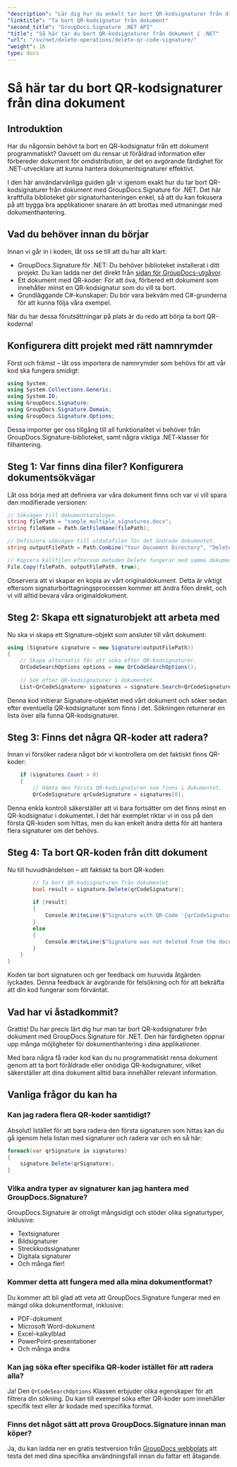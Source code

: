 ```yaml
---
"description": "Lär dig hur du enkelt tar bort QR-kodsignaturer från dina dokument med GroupDocs.Signature för .NET med vår steg-för-steg-guide för utvecklare."
"linktitle": "Ta bort QR-kodsignatur från dokument"
"second_title": "GroupDocs.Signature .NET API"
"title": "Så här tar du bort QR-kodsignaturer från dokument i .NET"
"url": "/sv/net/delete-operations/delete-qr-code-signature/"
"weight": 16
type: docs
---
```

# Så här tar du bort QR-kodsignaturer från dina dokument

## Introduktion

Har du någonsin behövt ta bort en QR-kodsignatur från ett dokument programmatiskt? Oavsett om du rensar ut föråldrad information eller förbereder dokument för omdistribution, är det en avgörande färdighet för .NET-utvecklare att kunna hantera dokumentsignaturer effektivt.

I den här användarvänliga guiden går vi igenom exakt hur du tar bort QR-kodsignaturer från dokument med GroupDocs.Signature för .NET. Det här kraftfulla biblioteket gör signaturhanteringen enkel, så att du kan fokusera på att bygga bra applikationer snarare än att brottas med utmaningar med dokumenthantering.

## Vad du behöver innan du börjar

Innan vi går in i koden, låt oss se till att du har allt klart:

- GroupDocs.Signature för .NET: Du behöver biblioteket installerat i ditt projekt. Du kan ladda ner det direkt från [sidan för GroupDocs-utgåvor](https://releases.groupdocs.com/signature/net/).
- Ett dokument med QR-koder: För att öva, förbered ett dokument som innehåller minst en QR-kodsignatur som du vill ta bort.
- Grundläggande C#-kunskaper: Du bör vara bekväm med C#-grunderna för att kunna följa våra exempel.

När du har dessa förutsättningar på plats är du redo att börja ta bort QR-koderna!

## Konfigurera ditt projekt med rätt namnrymder

Först och främst – låt oss importera de namnrymder som behövs för att vår kod ska fungera smidigt:

```csharp
using System;
using System.Collections.Generic;
using System.IO;
using GroupDocs.Signature;
using GroupDocs.Signature.Domain;
using GroupDocs.Signature.Options;
```

Dessa importer ger oss tillgång till all funktionalitet vi behöver från GroupDocs.Signature-biblioteket, samt några viktiga .NET-klasser för filhantering.

## Steg 1: Var finns dina filer? Konfigurera dokumentsökvägar

Låt oss börja med att definiera var våra dokument finns och var vi vill spara den modifierade versionen:

```csharp
// Sökvägen till dokumentkatalogen.
string filePath = "sample_multiple_signatures.docx";
string fileName = Path.GetFileName(filePath);

// Definiera sökvägen till utdatafilen för det ändrade dokumentet.
string outputFilePath = Path.Combine("Your Document Directory", "DeleteQRCode", fileName);

// Kopiera källfilen eftersom metoden Delete fungerar med samma dokument.
File.Copy(filePath, outputFilePath, true);
```

Observera att vi skapar en kopia av vårt originaldokument. Detta är viktigt eftersom signaturborttagningsprocessen kommer att ändra filen direkt, och vi vill alltid bevara våra originaldokument.

## Steg 2: Skapa ett signaturobjekt att arbeta med

Nu ska vi skapa ett Signature-objekt som ansluter till vårt dokument:

```csharp
using (Signature signature = new Signature(outputFilePath))
{
    // Skapa alternativ för att söka efter QR-kodsignaturer.
    QrCodeSearchOptions options = new QrCodeSearchOptions();
    
    // Sök efter QR-kodsignaturer i dokumentet.
    List<QrCodeSignature> signatures = signature.Search<QrCodeSignature>(options);
```

Denna kod initierar Signature-objektet med vårt dokument och söker sedan efter eventuella QR-kodsignaturer som finns i det. Sökningen returnerar en lista över alla funna QR-kodsignaturer.

## Steg 3: Finns det några QR-koder att radera?

Innan vi försöker radera något bör vi kontrollera om det faktiskt finns QR-koder:

```csharp
    if (signatures.Count > 0)
    {
        // Hämta den första QR-kodsignaturen som finns i dokumentet.
        QrCodeSignature qrCodeSignature = signatures[0];
```

Denna enkla kontroll säkerställer att vi bara fortsätter om det finns minst en QR-kodsignatur i dokumentet. I det här exemplet riktar vi in oss på den första QR-koden som hittas, men du kan enkelt ändra detta för att hantera flera signaturer om det behövs.

## Steg 4: Ta bort QR-koden från ditt dokument

Nu till huvudhändelsen – att faktiskt ta bort QR-koden:

```csharp
        // Ta bort QR-kodsignaturen från dokumentet.
        bool result = signature.Delete(qrCodeSignature);
        
        if (result)
        {
            Console.WriteLine($"Signature with QR-Code '{qrCodeSignature.Text}' and encode type '{qrCodeSignature.EncodeType.TypeName}' was deleted from document ['{fileName}'].");
        }
        else
        {
            Console.WriteLine($"Signature was not deleted from the document! Signature with QR-Code '{qrCodeSignature.Text}' and encode type '{qrCodeSignature.EncodeType.TypeName}' was not found!");
        }
    }
}
```

Koden tar bort signaturen och ger feedback om huruvida åtgärden lyckades. Denna feedback är avgörande för felsökning och för att bekräfta att din kod fungerar som förväntat.

## Vad har vi åstadkommit?

Grattis! Du har precis lärt dig hur man tar bort QR-kodsignaturer från dokument med GroupDocs.Signature för .NET. Den här färdigheten öppnar upp många möjligheter för dokumenthantering i dina applikationer.

Med bara några få rader kod kan du nu programmatiskt rensa dokument genom att ta bort föråldrade eller onödiga QR-kodsignaturer, vilket säkerställer att dina dokument alltid bara innehåller relevant information.

## Vanliga frågor du kan ha

### Kan jag radera flera QR-koder samtidigt?

Absolut! Istället för att bara radera den första signaturen som hittas kan du gå igenom hela listan med signaturer och radera var och en så här:

```csharp
foreach(var qrSignature in signatures)
{
    signature.Delete(qrSignature);
}
```

### Vilka andra typer av signaturer kan jag hantera med GroupDocs.Signature?

GroupDocs.Signature är otroligt mångsidigt och stöder olika signaturtyper, inklusive:
- Textsignaturer
- Bildsignaturer
- Streckkodssignaturer
- Digitala signaturer
- Och många fler!

### Kommer detta att fungera med alla mina dokumentformat?

Du kommer att bli glad att veta att GroupDocs.Signature fungerar med en mängd olika dokumentformat, inklusive:
- PDF-dokument
- Microsoft Word-dokument
- Excel-kalkylblad
- PowerPoint-presentationer
- Och många andra

### Kan jag söka efter specifika QR-koder istället för att radera alla?

Ja! Den `QrCodeSearchOptions` Klassen erbjuder olika egenskaper för att filtrera din sökning. Du kan till exempel söka efter QR-koder som innehåller specifik text eller är kodade med specifika format.

### Finns det något sätt att prova GroupDocs.Signature innan man köper?

Ja, du kan ladda ner en gratis testversion från [GroupDocs webbplats](https://releases.groupdocs.com/) att testa det med dina specifika användningsfall innan du fattar ett åtagande.